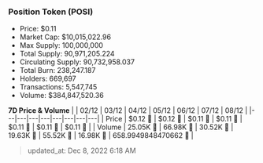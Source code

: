 
  ### Position Token (POSI)
  - Price: $0.11
  - Market Cap: $10,015,022.96
  - Max Supply: 100,000,000
  - Total Supply: 90,971,205.224
  - Circulating Supply: 90,732,958.037
  - Total Burn: 238,247.187
  - Holders: 669,697
  - Transactions: 5,547,745
  - Volume: $384,847,520.36

  **7D Price & Volume**
  | | 02&#x2F;12 | 03&#x2F;12 | 04&#x2F;12 | 05&#x2F;12 | 06&#x2F;12 | 07&#x2F;12 | 08&#x2F;12 |
  |---|---|---|---|---|---|---|---|
  | Price | $0.12 🚀 | $0.12 🔻 | $0.11 🔻 | $0.11 🚀 | $0.11 🔻 | $0.11 🔻 | $0.11 🚀 |
  | Volume | 25.05K 🚀 | 66.98K 🚀 | 30.52K 🔻 | 19.63K 🔻 | 55.52K 🚀 | 16.98K 🔻 | 658.9949848470662 🔻 |

  > updated_at: Dec 8, 2022 6:18 AM
